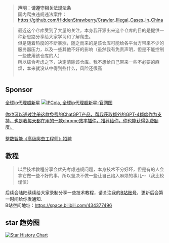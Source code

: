 
> **声明：请遵守相关法规法条** <br> 
> 国内爬虫违规违法案件：https://github.com/HiddenStrawberry/Crawler_Illegal_Cases_In_China

> 最近这个仓库受到了大量的关注，本身我开源出来这个仓库的目的是提供一种新思路分享给大家学习和了解爬虫。<br> 
> 但是随着热度的不断暴涨，随之而来的是该仓库可能给各平台方带来不少的服务器压力，以及一些其他不好的影响（虽然我有免责声明，但是不能控制一些使用该仓库的人）<br>
> 所以综合考虑之下，决定清除该仓库。我不想给自己带来一些不必要的麻烦，本来就没从中得到些什么，风险还很高<br><br>




## Sponsor
<a href="https://dashboard.ipcola.com/register?referral_code=vkybwyucyuidpne">全球ip代理超新星</a>
<a href="https://dashboard.ipcola.com/register?referral_code=vkybwyucyuidpne" target="_blank"><img src="https://s2.loli.net/2024/03/18/LKJaWcIHQl92ip5.jpg" alt="IPCola,  全球ip代理超新星-官网图"></a><br>
<br>
<a href="https://monica.im/invitation?c=4HCSQRYS">你也可以通过注册这款免费的ChatGPT产品，帮我获取额外的GPT-4额度作为支持，也是我每天都在用的一款chrome效率插件，推荐给你，你也能获得免费额度。</a>
<br>
<br>
<a href="https://github.com/NanmiCoder/MediaCrawler/issues/180">整数智能《高级爬虫工程师》招聘</a>


## 教程
> 以后技术教程分享会优先考虑违规问题，本身技术不分好坏，但是有的人会拿它做一些不好的事，所以坚决不做一些让自己陷入麻烦的事儿～（我比较谨慎）<br>

后续会陆陆续续给大家录制分享一些技术教程，请关注我的<a href="https://space.bilibili.com/434377496">B站账号</a>，更新后会第一时间给你发通知.<br>
B站空间地址：https://space.bilibili.com/434377496

## star 趋势图
[![Star History Chart](https://api.star-history.com/svg?repos=NanmiCoder/MediaCrawler&type=Date)](https://star-history.com/#NanmiCoder/MediaCrawler&Date)



